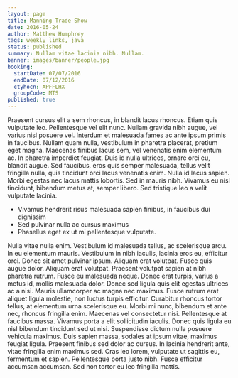 ```yaml
---
layout: page
title: Manning Trade Show
date: 2016-05-24
author: Matthew Humphrey
tags: weekly links, java
status: published
summary: Nullam vitae lacinia nibh. Nullam.
banner: images/banner/people.jpg
booking:
  startDate: 07/07/2016
  endDate: 07/12/2016
  ctyhocn: APFFLHX
  groupCode: MTS
published: true
---
```

Praesent cursus elit a sem rhoncus, in blandit lacus rhoncus. Etiam quis vulputate leo. Pellentesque vel elit nunc. Nullam gravida nibh augue, vel varius nisl posuere vel. Interdum et malesuada fames ac ante ipsum primis in faucibus. Nullam quam nulla, vestibulum in pharetra placerat, pretium eget magna. Maecenas finibus lacus sem, vel venenatis enim elementum ac. In pharetra imperdiet feugiat. Duis id nulla ultrices, ornare orci eu, blandit augue. Sed faucibus, eros quis semper malesuada, tellus velit fringilla nulla, quis tincidunt orci lacus venenatis enim. Nulla id lacus sapien. Morbi egestas nec lacus mattis lobortis. Sed in mauris nibh. Vivamus eu nisl tincidunt, bibendum metus at, semper libero. Sed tristique leo a velit vulputate lacinia.

* Vivamus hendrerit risus malesuada sapien finibus, in faucibus dui dignissim
* Sed pulvinar nulla ac cursus maximus
* Phasellus eget ex ut mi pellentesque vulputate.

Nulla vitae nulla enim. Vestibulum id malesuada tellus, ac scelerisque arcu. In eu elementum mauris. Vestibulum in nibh iaculis, lacinia eros eu, efficitur orci. Donec sit amet pulvinar ipsum. Aliquam erat volutpat. Fusce quis augue dolor. Aliquam erat volutpat. Praesent volutpat sapien at nibh pharetra rutrum. Fusce eu malesuada neque. Donec erat turpis, varius a metus id, mollis malesuada dolor. Donec sed ligula quis elit egestas ultrices ac a nisi. Mauris ullamcorper ac magna nec maximus. Fusce rutrum erat aliquet ligula molestie, non luctus turpis efficitur. Curabitur rhoncus tortor tellus, at elementum urna scelerisque eu.
Morbi mi nunc, bibendum et ante nec, rhoncus fringilla enim. Maecenas vel consectetur nisi. Pellentesque at faucibus massa. Vivamus porta a elit sollicitudin iaculis. Donec quis ligula eu nisl bibendum tincidunt sed ut nisi. Suspendisse dictum nulla posuere vehicula maximus. Duis sapien massa, sodales at ipsum vitae, maximus feugiat ligula. Praesent finibus sed dolor ac cursus. In lacinia hendrerit ante, vitae fringilla enim maximus sed. Cras leo lorem, vulputate ut sagittis eu, fermentum et sapien. Pellentesque porta justo nibh. Fusce efficitur accumsan accumsan. Sed non tortor eu leo fringilla mattis.

